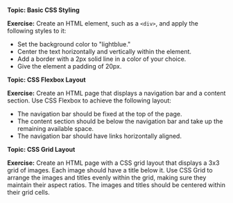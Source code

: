 

**Topic: Basic CSS Styling**

**Exercise:**
Create an HTML element, such as a `<div>`, and apply the following styles to it:
- Set the background color to "lightblue."
- Center the text horizontally and vertically within the element.
- Add a border with a 2px solid line in a color of your choice.
- Give the element a padding of 20px.



**Topic: CSS Flexbox Layout**

**Exercise:**
Create an HTML page that displays a navigation bar and a content section. Use CSS Flexbox to achieve the following layout:
- The navigation bar should be fixed at the top of the page.
- The content section should be below the navigation bar and take up the remaining available space.
- The navigation bar should have links horizontally aligned.



**Topic: CSS Grid Layout**

**Exercise:**
Create an HTML page with a CSS grid layout that displays a 3x3 grid of images. Each image should have a title below it. Use CSS Grid to arrange the images and titles evenly within the grid, making sure they maintain their aspect ratios. The images and titles should be centered within their grid cells.

